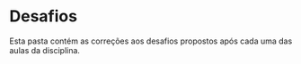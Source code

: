 # Desafios

Esta pasta contém as correções aos desafios propostos após cada uma das aulas da disciplina.
